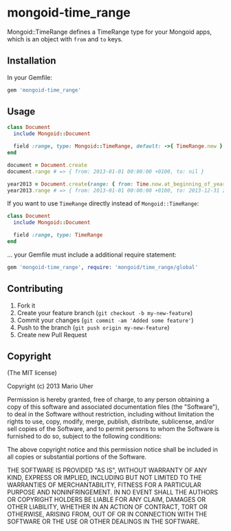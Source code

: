# mongoid-time_range

Mongoid::TimeRange defines a TimeRange type for your Mongoid apps, which is an object with `from` and `to` keys.

## Installation

In your Gemfile:

```ruby
gem 'mongoid-time_range'
```

## Usage

```ruby
class Document
  include Mongoid::Document

  field :range, type: Mongoid::TimeRange, default: ->{ TimeRange.new }
end
```

```ruby
document = Document.create
document.range # => { from: 2013-01-01 00:00:00 +0100, to: nil }

year2013 = Document.create(range: { from: Time.now.at_beginning_of_year, to: Time.now.end_of_year })
year2013.range # => { from: 2013-01-01 00:00:00 +0100, to: 2013-12-31 23:59:59 +0100 }
```

If you want to use `TimeRange` directly instead of `Mongoid::TimeRange`:

```ruby
class Document
  include Mongoid::Document

  field :range, type: TimeRange
end
```

… your Gemfile must include a additional require statement:

```ruby
gem 'mongoid-time_range', require: 'mongoid/time_range/global'
```

## Contributing

1. Fork it
2. Create your feature branch (`git checkout -b my-new-feature`)
3. Commit your changes (`git commit -am 'Added some feature'`)
4. Push to the branch (`git push origin my-new-feature`)
5. Create new Pull Request

## Copyright

(The MIT license)

Copyright (c) 2013 Mario Uher

Permission is hereby granted, free of charge, to any person obtaining
a copy of this software and associated documentation files (the
"Software"), to deal in the Software without restriction, including
without limitation the rights to use, copy, modify, merge, publish,
distribute, sublicense, and/or sell copies of the Software, and to
permit persons to whom the Software is furnished to do so, subject to
the following conditions:

The above copyright notice and this permission notice shall be
included in all copies or substantial portions of the Software.

THE SOFTWARE IS PROVIDED "AS IS", WITHOUT WARRANTY OF ANY KIND,
EXPRESS OR IMPLIED, INCLUDING BUT NOT LIMITED TO THE WARRANTIES OF
MERCHANTABILITY, FITNESS FOR A PARTICULAR PURPOSE AND
NONINFRINGEMENT. IN NO EVENT SHALL THE AUTHORS OR COPYRIGHT HOLDERS BE
LIABLE FOR ANY CLAIM, DAMAGES OR OTHER LIABILITY, WHETHER IN AN ACTION
OF CONTRACT, TORT OR OTHERWISE, ARISING FROM, OUT OF OR IN CONNECTION
WITH THE SOFTWARE OR THE USE OR OTHER DEALINGS IN THE SOFTWARE.
